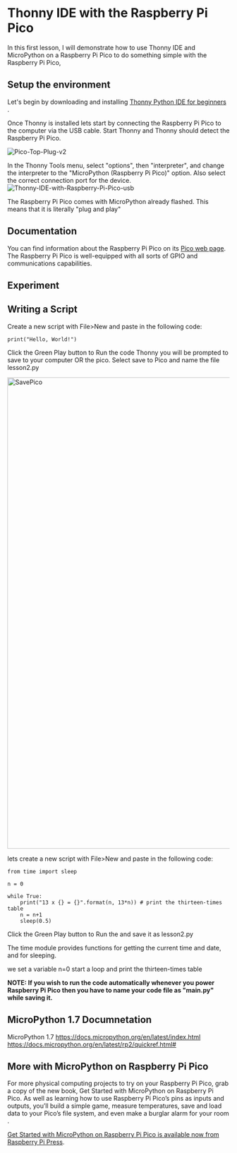 # Thonny IDE with the Raspberry Pi Pico

In this first lesson, I will demonstrate how to use Thonny IDE and MicroPython on a Raspberry Pi Pico to do something simple with the Raspberry Pi Pico,

## Setup the environment
Let's begin by downloading and installing [Thonny Python IDE for beginners ](https://thonny.org/). 

Once Thonny is installed lets start by connecting the Raspberry Pi Pico to the computer via the USB cable. Start Thonny and Thonny should detect the Raspberry Pi Pico.

![Pico-Top-Plug-v2](https://user-images.githubusercontent.com/1426877/137755029-e5da0c8e-af08-48bd-8366-65ae495da883.png)

In the Thonny Tools menu, select "options", then "interpreter", and change the interpreter to the "MicroPython (Raspberry Pi Pico)" option. Also select the correct connection port for the device.
![Thonny-IDE-with-Raspberry-Pi-Pico-usb](https://user-images.githubusercontent.com/1426877/137755071-c7339229-fb2e-4d3b-bef7-818c0e9dab30.jpeg)

The Raspberry Pi Pico comes with MicroPython already flashed. This means that it is literally "plug and play"

## Documentation

You can find information about the Raspberry Pi Pico on its  [Pico web page](https://www.raspberrypi.com/documentation/microcontrollers/raspberry-pi-pico.html).  The Raspberry Pi Pico is well-equipped with all sorts of GPIO and communications capabilities.

## Experiment

## Writing a Script

Create a new script with File>New and paste in the following code:

```
print("Hello, World!")
```

Click the Green Play button to Run the code Thonny you will be prompted to save to your computer OR the pico. Select save to Pico and name the file lesson2.py

<img width="1068" alt="SavePico" src="https://user-images.githubusercontent.com/1426877/137758143-fb010874-a2ba-4475-b0c4-9c2bd010cc88.png">


lets create a new script with File>New and paste in the following code:
```
from time import sleep

n = 0

while True:
    print("13 x {} = {}".format(n, 13*n)) # print the thirteen-times table
    n = n+1
    sleep(0.5)
```
Click the Green Play button to Run the and save it as lesson2.py

The time module provides functions for getting the current time and date, and for sleeping.

we set a variable n=0 start a loop and print the thirteen-times table


**NOTE: If you wish to run the code automatically whenever you power Raspberry Pi Pico then you have to name your code file as "main.py" while saving it.**

## MicroPython 1.7 Documnetation 

MicroPython 1.7 https://docs.micropython.org/en/latest/index.html https://docs.micropython.org/en/latest/rp2/quickref.html#


## More with MicroPython on Raspberry Pi Pico

For more physical computing projects to try on your Raspberry Pi Pico, grab a copy of the new book, Get Started with MicroPython on Raspberry Pi Pico. As well as learning how to use Raspberry Pi Pico’s pins as inputs and outputs, you’ll build a simple game, measure temperatures, save and load data to your Pico’s file system, and even make a burglar alarm for your room .

[Get Started with MicroPython on Raspberry Pi Pico is available now from Raspberry Pi Press](https://magpi.cc/picobook).
